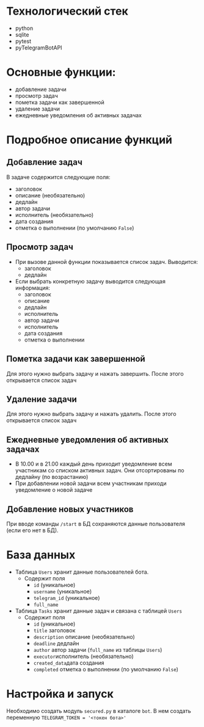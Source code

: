 # Технологический стек
- python
- sqlite
- pytest
- pyTelegramBotAPI

# Основные функции:
- добавление задачи
- просмотр задач
- пометка задачи как завершенной
- удаление задачи
- ежедневные уведомления об активных задачах

# Подробное описание функций
## Добавление задач
В задаче содержится следующие поля:
  - заголовок
  - описание (необязательно)
  - дедлайн
  - автор задачи
  - исполнитель (необязательно)
  - дата создания
  - отметка о выполнении (по умолчанию `False`)
## Просмотр задач
- При вызове данной функции показывается список задач. Выводится:
  - заголовок
  - дедлайн
- Если выбрать конкретную задачу выводится следующая информация:
  - заголовок
  - описание
  - дедлайн
  - исполнитель
  - автор задачи
  - исполнитель
  - дата создания
  - отметка о выполнении
## Пометка задачи как завершенной
Для этого нужно выбрать задачу и нажать завершить. После этого открывается список задач
## Удаление задачи
Для этого нужно выбрать задачу и нажать удалить. После этого открывается список задач
## Ежедневные уведомления об активных задачах
- В 10.00 и в 21.00 каждый день приходит уведомление всем участникам со списком активных задач. Они отсортированы по дедлайну (по возрастанию)
- При добавлении новой задачи всем участникам приходи уведомление о новой задаче
## Добавление новых участников
При вводе команды `/start` в БД сохраняются данные пользователя (если его нет в БД).
# База данных
- Таблица `Users` хранит данные пользователей бота.
  - Содержит поля
    - `id` (уникальное)
    - `username` (уникальное)
    - `telegram_id` (уникальное)
    - `full_name`
- Таблица `Tasks` хранит данные задач и связана с таблицей `Users`
  - Содержит поля
    - `id` (уникальное)
    - `title` заголовок
    - `description` описание (необязательно)
    - `deadline` дедлайн
    - `author` автор задачи (`full_name` из таблицы `Users`)
    - `executor`исполнитель (необязательно)
    - `created_data`дата создания
    - `completed` отметка о выполнении (по умолчанию `False`)
# Настройка и запуск
Необходимо создать модуль `secured.py` в каталоге `bot`. В нем создать переменную
`TELEGRAM_TOKEN = '<токен бота>'` 
